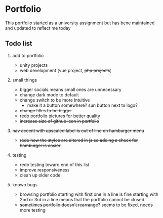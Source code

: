 # Portfolio

This portfolio started as a university assignment but has bene maintained and updated to reflect me today


## Todo list
    
1. add to portfolio
    - unity projects
    - web development (vue project, ~~php projects~~)

1. small things
    - bigger socials means small ones are unnecessary
    - change dark mode to default
    - change switch to be more intuitive
        - make it a button somewhere? sun button next to logo?
    - ~~change titles to be bigger~~
    - redo portfolio pictures for better quality
    - ~~increase size of github icon in portfolio~~
    
1.  ~~nav accent with upscaled label is out of line on hamburger menu~~
    - ~~redo how the styles are altered in js so adding a check for hamburger is easier~~

1. testing
    - redo testing toward end of this list
    - improve responsiveness
    - clean up older code

1. known bugs
    - browsing portfolio starting with first one in a line is fine starting with 2nd or 3rd in a line means that the portfolio cannot be closed
    - ~~sometimes portfolio doesn't rearrange?~~ seems to be fixed, needs more testing